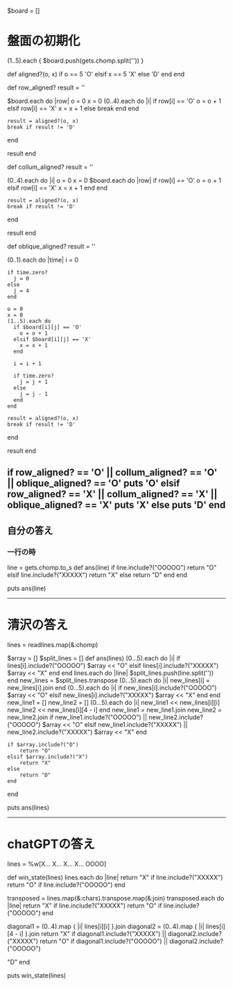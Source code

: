 $board = []

# 盤面の初期化
(1..5).each { $board.push(gets.chomp.split('')) }

def aligned?(o, x)
  if o == 5
    'O'
  elsif x == 5
    'X'
  else
    'D'
  end
end

def row_aligned?
  result = ''

  $board.each do |row|
    o = 0
    x = 0
    (0..4).each do |i|
      if row[i] == 'O'
        o = o + 1
      elsif row[i] == 'X'
        x = x + 1
      else
        break
      end
    end

    result = aligned?(o, x)
    break if result != 'D'
  end

  result
end

def collum_aligned?
  result = ''

  (0..4).each do |i|
    o = 0
    x = 0
    $board.each do |row|
      if row[i] == 'O'
        o = o + 1
      elsif row[i] == 'X'
        x = x + 1
      end
    end

    result = aligned?(o, x)
    break if result != 'D'
  end

  result
end

def oblique_aligned?
  result = ''

  (0..1).each do |time|
    i = 0

    if time.zero?
      j = 0
    else
      j = 4
    end

    o = 0
    x = 0
    (1..5).each do
      if $board[i][j] == 'O'
        o = o + 1
      elsif $board[i][j] == 'X'
        x = x + 1
      end

      i = i + 1

      if time.zero?
        j = j + 1
      else
        j = j - 1
      end
    end

    result = aligned?(o, x)
    break if result != 'D'
  end

  result
end

if row_aligned? == 'O' || collum_aligned? == 'O' || oblique_aligned? == 'O'
  puts 'O'
elsif row_aligned? == 'X' || collum_aligned? == 'X' || oblique_aligned? == 'X'
  puts 'X'
else
  puts 'D'
end
---
## 自分の答え
### 一行の時
line = gets.chomp.to_s
def ans(line)
  if line.include?("OOOOO")
    return "O"
  elsif line.include?("XXXXX")
    return "X"
  else
    return "D"
  end
end

puts ans(line)

---
# 清沢の答え
lines = readlines.map(&:chomp)

$array = []
$split_lines = []
def ans(lines)
    (0...5).each do |i|
        if lines[i].include?("OOOOO")
            $array << "O"
        elsif lines[i].include?("XXXXX")
            $array << "X"
        end
    end
    lines.each do |line|
        $split_lines.push(line.split(''))
    end
    new_lines = $split_lines.transpose
    (0...5).each do |i|
        new_lines[i] = new_lines[i].join
    end
    (0...5).each do |i|
        if new_lines[i].include?("OOOOO")
            $array << "O"
        elsif new_lines[i].include?("XXXXX")
            $array << "X"
        end
    end
    new_line1 = []
    new_line2 = []
    (0...5).each do |i|
        new_line1 << new_lines[i][i]
        new_line2 << new_lines[i][4 - i]
    end
    new_line1 = new_line1.join
    new_line2 = new_line2.join
    if new_line1.include?("OOOOO") || new_line2.include?("OOOOO")
        $array << "O"
    elsif new_line1.include?("XXXXX") || new_line2.include?("XXXXX")
        $array << "X"
    end
    
    if $array.include?("O")
        return "O"
    elsif $array.include?("X")
        return "X"
    else
        return "D"
    end
end

puts ans(lines)

---
# chatGPTの答え
lines = %w[X... X... X... X... OOOO]

def win_state(lines)
  lines.each do |line|
    return "X" if line.include?("XXXXX")
    return "O" if line.include?("OOOOO")
  end

  transposed = lines.map(&:chars).transpose.map(&:join)
  transposed.each do |line|
    return "X" if line.include?("XXXXX")
    return "O" if line.include?("OOOOO")
  end

  diagonal1 = (0..4).map { |i| lines[i][i] }.join
  diagonal2 = (0..4).map { |i| lines[i][4 - i] }.join
  return "X" if diagonal1.include?("XXXXX") || diagonal2.include?("XXXXX")
  return "O" if diagonal1.include?("OOOOO") || diagonal2.include?("OOOOO")

  "D"
end

puts win_state(lines)
